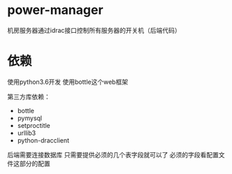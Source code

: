 # power-manager
机房服务器通过idrac接口控制所有服务器的开关机（后端代码）

# 依赖
使用python3.6开发 使用bottle这个web框架

第三方库依赖：
* bottle
* pymysql
* setproctitle
* urllib3
* python-dracclient

后端需要连接数据库 只需要提供必须的几个表字段就可以了 
必须的字段看配置文件这部分的配置
